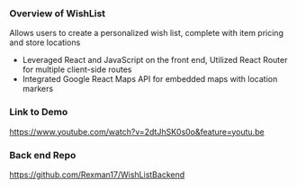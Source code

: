 ### Overview of WishList
Allows users to create a personalized wish list, complete with item pricing and store locations
+ Leveraged React and JavaScript on the front end, Utilized React Router for multiple client-side routes
+ Integrated Google React Maps API for embedded maps with location markers

### Link to Demo
https://www.youtube.com/watch?v=2dtJhSK0s0o&feature=youtu.be

### Back end Repo
https://github.com/Rexman17/WishListBackend
